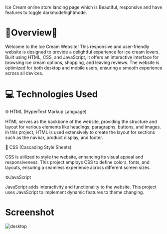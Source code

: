 Ice Cream online store landing page which is Beautiful, responsive and have features to toggle darkmode/lightmode.

# 🌟Overview🌟

Welcome to the Ice Cream Website! This responsive and user-friendly website is designed to provide a delightful experience for ice cream lovers. Built using HTML, CSS, and JavaScript, it offers an interactive interface for browsing ice cream options, shopping, and leaving reviews. The website is optimized for both desktop and mobile users, ensuring a smooth experience across all devices.

# 💻 Technologies Used 

🌐 HTML (HyperText Markup Language)

HTML serves as the backbone of the website, providing the structure and layout for various elements like headings, paragraphs, buttons, and images. In this project, HTML is used extensively to create the layout for sections such as the navbar, product display, and footer.

🎨 CSS (Cascading Style Sheets)

CSS is utilized to style the website, enhancing its visual appeal and responsiveness. This project employs CSS to define colors, fonts, and layouts, ensuring a seamless experience across different screen sizes.

⚙️JavaScript

JavaScript adds interactivity and functionality to the website. This project uses JavaScript to implement dynamic features to theme changing.

# Screenshot

![desktop](https://github.com/user-attachments/assets/8a612cb2-e69c-4465-b763-effb3ab09631)




 
